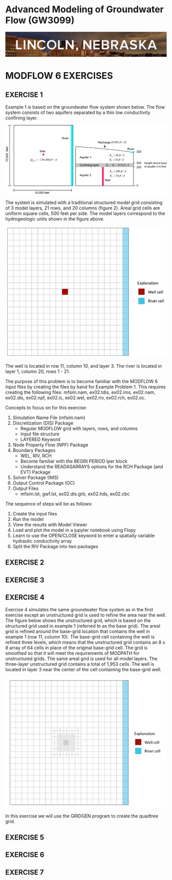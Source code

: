 # Advanced Modeling of Groundwater Flow (GW3099)

![header](../img/header.jpg)

# MODFLOW 6 EXERCISES

## EXERCISE 1
Example 1 is based on the groundwater flow system shown below. The flow system consists of two aquifers separated by a thin low conductivity confining layer.

![mf6-example1a.png](../img/mf6-example1a.png)

The system is simulated with a traditional structured model grid consisting of 3 model layers, 21 rows, and 20 columns (figure 2). Areal grid cells are uniform square cells, 500 feet per side. The model layers correspond to the hydrogeologic units shown in the figure above.

![mf6-example1b.png](../img/mf6-example1b.png)

The well is located in row 11, column 10, and layer 3. The river is located in layer 1, column 20, rows 1 - 21.

The purpose of this problem is to become familiar with the MODFLOW 6 input files by creating the files by hand for Example Problem 1.  This requires creating the following files: mfsim.nam, ex02.tdis, ex02.ims, ex02.nam, ex02.dis, ex02.npf, ex02.ic, ex02.wel, ex02.riv, ex02.rch, ex02.oc.

Concepts to focus on for this exercise:
1. Simulation Name File (mfsim.nam)
2. Discretization (DIS) Package
    * Regular MODFLOW grid with layers, rows, and columns
    * Input file structure
    * LAYERED Keyword
3. Node Property Flow (NPF) Package
4. Boundary Packages
    * WEL, RIV, RCH
    * Become familiar with the BEGIN PERIOD iper block
    * Understand the READASARRAYS options for the RCH Package (and EVT) Package
5. Solver Package (IMS)
6. Output Control Package (OC)
7. Output Files
    * mfsim.lst, gwf.lst, ex02.dis.grb, ex02.hds, ex02.cbc

The sequence of steps will be as follows:
1. Create the input files
2. Run the model
3. View the results with Model Viewer
4. Load and plot the model in a jupyter notebook using Flopy
5. Learn to use the OPEN/CLOSE keyword to enter a spatially variable hydraulic conductivity array
6. Split the RIV Package into two packages


## EXERCISE 2

## EXERCISE 3

## EXERCISE 4

Exercise 4 simulates the same groundwater flow system as in the first exercise except an unstructured grid is used to refine the area near the well. The figure below shows the unstructured grid, which is based on the structured grid used in example 1 (referred to as the base grid). The areal grid is refined around the base-grid location that contains the well in example 1 (row 11, column 10). The base-grid cell containing the well is refined three levels, which means that the unstructured grid contains an 8 x 8 array of 64 cells in place of the original base-grid cell. The grid is smoothed so that it will meet the requirements of MODPATH for unstructured grids. The same areal grid is used for all model layers. The three-layer unstructured grid contains a total of 1,953 cells. The well is located in layer 3 near the center of the cell containing the base-grid well.

![mf6-example1c.png](../img/mf6-example1c.png)

In this exercise we will use the GRIDGEN program to create the quadtree grid.

## EXERCISE 5

## EXERCISE 6

## EXERCISE 7

